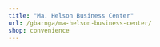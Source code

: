 ```yaml
---
title: "Ma. Helson Business Center"
url: /gbarnga/ma-helson-business-center/
shop: convenience
---
```

